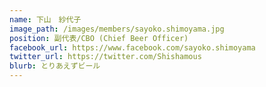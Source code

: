 ```yaml
---
name: 下山　紗代子
image_path: /images/members/sayoko.shimoyama.jpg
position: 副代表/CBO (Chief Beer Officer)
facebook_url: https://www.facebook.com/sayoko.shimoyama
twitter_url: https://twitter.com/Shishamous
blurb: とりあえずビール
---
```


